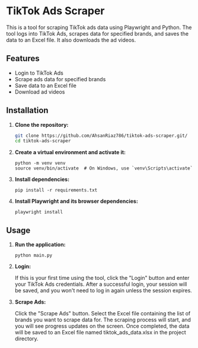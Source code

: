 # TikTok Ads Scraper

This is a tool for scraping TikTok ads data using Playwright and Python. The tool logs into TikTok Ads, scrapes data for specified brands, and saves the data to an Excel file. It also downloads the ad videos.

## Features
- Login to TikTok Ads
- Scrape ads data for specified brands
- Save data to an Excel file
- Download ad videos

## Installation

1. **Clone the repository:**
   ```sh
   git clone https://github.com/AhsanRiaz786/tiktok-ads-scraper.git/
   cd tiktok-ads-scraper

2. **Create a virtual environment and activate it:**
    ```
    python -m venv venv
    source venv/bin/activate  # On Windows, use `venv\Scripts\activate`

3. **Install dependencies:**
    ```
    pip install -r requirements.txt

4. **Install Playwright and its browser dependencies:**
    ```
    playwright install

## Usage

1. **Run the application:**
    ```
    python main.py

2. **Login:**

    If this is your first time using the tool, click the "Login" button and enter your TikTok Ads credentials.
    After a successful login, your session will be saved, and you won't need to log in again unless the session expires.

3. **Scrape Ads:**

    Click the "Scrape Ads" button.
    Select the Excel file containing the list of brands you want to scrape data for.
    The scraping process will start, and you will see progress updates on the screen.
    Once completed, the data will be saved to an Excel file named tiktok_ads_data.xlsx in the project directory.

